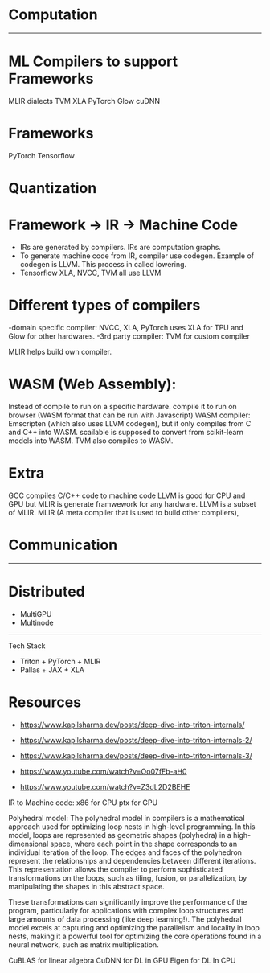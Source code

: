# Computation
------------------------------

# ML Compilers to support Frameworks
MLIR dialects
TVM
XLA
PyTorch Glow
cuDNN 

# Frameworks
PyTorch
Tensorflow

# Quantization

# Framework -> IR -> Machine Code
- IRs are generated by compilers. IRs are computation graphs.
- To generate machine code from IR, compiler use codegen. Example of codegen is LLVM. This process in called lowering.
- Tensorflow XLA, NVCC, TVM all use LLVM

# Different types of compilers
-domain specific compiler: NVCC, XLA, PyTorch uses XLA for TPU and Glow for other hardwares.
-3rd party compiler: TVM for custom compiler

MLIR helps build own compiler.

# WASM  (Web Assembly):
Instead of compile to run on a specific hardware. compile it to run on browser (WASM format that can be run with Javascript)
WASM compiler: Emscripten (which also uses LLVM codegen), but it only compiles from C and C++ into WASM. scailable is supposed to convert from scikit-learn models into WASM.
TVM also compiles to WASM.


# Extra
GCC compiles C/C++ code to machine code
LLVM is good for CPU and GPU but MLIR is generate framwework for any hardware. LLVM is a subset of MLIR.
MLIR (A meta compiler that is used to build other compilers), 

# Communication
-----------------------------

# Distributed

- MultiGPU
- Multinode

-------------------------------------------
Tech Stack

- Triton  + PyTorch + MLIR
- Pallas + JAX + XLA

# Resources
- https://www.kapilsharma.dev/posts/deep-dive-into-triton-internals/
- https://www.kapilsharma.dev/posts/deep-dive-into-triton-internals-2/
- https://www.kapilsharma.dev/posts/deep-dive-into-triton-internals-3/

- https://www.youtube.com/watch?v=Oo07fFb-aH0
- https://www.youtube.com/watch?v=Z3dL2D2BEHE

IR to Machine code:
x86 for CPU
ptx for GPU

Polyhedral model:
The polyhedral model in compilers is a mathematical approach used for optimizing loop nests in high-level programming. In this model, loops are represented as geometric shapes (polyhedra) in a high-dimensional space, where each point in the shape corresponds to an individual iteration of the loop. The edges and faces of the polyhedron represent the relationships and dependencies between different iterations. This representation allows the compiler to perform sophisticated transformations on the loops, such as tiling, fusion, or parallelization, by manipulating the shapes in this abstract space. 

These transformations can significantly improve the performance of the program, particularly for applications with complex loop structures and large amounts of data processing (like deep learning!). The polyhedral model excels at capturing and optimizing the parallelism and locality in loop nests, making it a powerful tool for optimizing the core operations found in a neural network, such as matrix multiplication.

CuBLAS for linear algebra
CuDNN for DL in GPU
Eigen for DL In CPU


